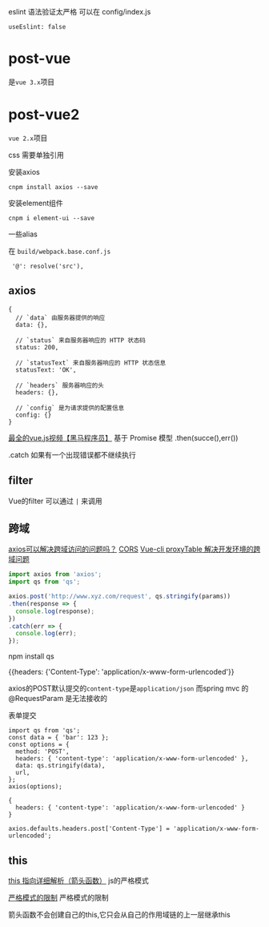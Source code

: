 eslint 语法验证太严格 可以在 config/index.js

```
useEslint: false
```
# post-vue

是`vue 3.x`项目





# post-vue2 

`vue 2.x`项目

css 需要单独引用

安装axios

```
cnpm install axios --save
```

安装element组件
```
cnpm i element-ui --save 
```

[](https://jingyan.baidu.com/article/c275f6ba6afd84e33d75670d.html)
一些alias

在 `build/webpack.base.conf.js` 

```
 '@': resolve('src'),
```

## axios

```
{
  // `data` 由服务器提供的响应
  data: {},
 
  // `status` 来自服务器响应的 HTTP 状态码
  status: 200,
 
  // `statusText` 来自服务器响应的 HTTP 状态信息
  statusText: 'OK',
 
  // `headers` 服务器响应的头
  headers: {},
 
  // `config` 是为请求提供的配置信息
  config: {}
}
```


[最全的vue.js视频【黑马程序员】](https://www.bilibili.com/video/av36650577/?p=144)
基于 Promise 模型
.then(succe(),err())

.catch 如果有一个出现错误都不继续执行
## filter

Vue的filter 可以通过 `|` 来调用

## 跨域

[axios可以解决跨域访问的问题吗？](https://segmentfault.com/q/1010000007665348)
[CORS](https://developer.mozilla.org/zh-CN/docs/Web/HTTP/Access_control_CORS#)
[Vue-cli proxyTable 解决开发环境的跨域问题](https://www.jianshu.com/p/95b2caf7e0da)

```js
import axios from 'axios';
import qs from 'qs';

axios.post('http://www.xyz.com/request', qs.stringify(params))
.then(response => {
  console.log(response);
})
.catch(err => {
  console.log(err);
});
```
npm install qs

[](https://www.jianshu.com/p/042632dec9fb)

[](https://github.com/axios/axios/blob/master/README.md#using-applicationx-www-form-urlencoded-format)
{{headers: {'Content-Type': 'application/x-www-form-urlencoded'}}


axios的POST默认提交的`content-type`是`application/json`
而spring mvc 的 @RequestParam 是无法接收的



表单提交
```
import qs from 'qs';
const data = { 'bar': 123 };
const options = {
  method: 'POST',
  headers: { 'content-type': 'application/x-www-form-urlencoded' },
  data: qs.stringify(data),
  url,
};
axios(options);
```

```
{
  headers: { 'content-type': 'application/x-www-form-urlencoded' }
}
```

```
axios.defaults.headers.post['Content-Type'] = 'application/x-www-form-urlencoded';
```

## this

[this 指向详细解析（箭头函数）](https://www.cnblogs.com/dongcanliang/p/7054176.html)
js的严格模式

[](https://developer.mozilla.org/zh-CN/docs/Web/JavaScript/Reference/Functions/Arrow_functions)
[严格模式的限制](http://www.runoob.com/js/js-strict.html)
严格模式的限制

箭头函数不会创建自己的this,它只会从自己的作用域链的上一层继承this